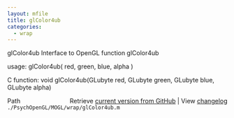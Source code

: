```yaml
---
layout: mfile
title: glColor4ub
categories:
  - wrap
---
```


glColor4ub  Interface to OpenGL function glColor4ub

usage:  glColor4ub\( red, green, blue, alpha \)

C function:  void glColor4ub\(GLubyte red, GLubyte green, GLubyte blue, GLubyte alpha\)


<div class="code_header" style="text-align:right;">
  <span style="float:left;">Path&nbsp;&nbsp;</span> <span class="counter">Retrieve <a href=
  "https://raw.github.com/Psychtoolbox-3/Psychtoolbox-3/beta/./PsychOpenGL/MOGL/wrap/glColor4ub.m">current version from GitHub</a> | View <a href=
  "https://github.com/Psychtoolbox-3/Psychtoolbox-3/commits/beta/./PsychOpenGL/MOGL/wrap/glColor4ub.m">changelog</a></span>
</div>
<div class="code">
  <code>./PsychOpenGL/MOGL/wrap/glColor4ub.m</code>
</div>
